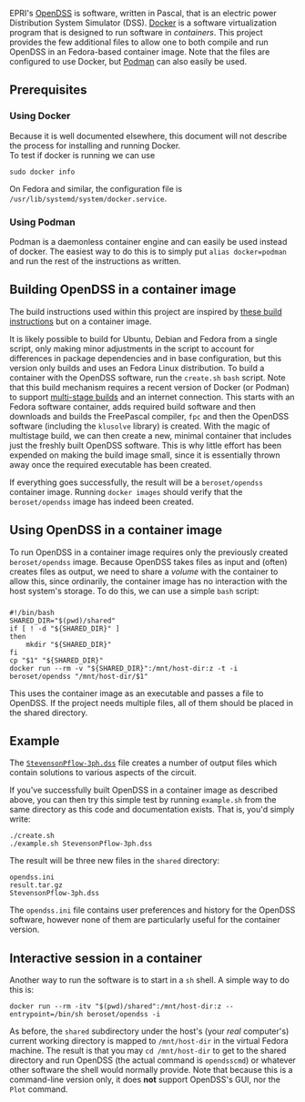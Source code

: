EPRI's [OpenDSS](https://sourceforge.net/projects/electricdss/) is software, written in Pascal, that is an electric power Distribution System Simulator (DSS).  [Docker](https://www.docker.com/) is a software virtualization program that is designed to run software in *containers*.  This project provides the few additional files to allow one to both compile and run OpenDSS in an Fedora-based container image.  Note that the files are configured to use Docker, but [Podman](https://podman.io/) can also easily be used.

## Prerequisites
### Using Docker
Because it is well documented elsewhere, this document will not describe the process for installing and running Docker.  
To test if docker is running we can use

    sudo docker info

On Fedora and similar, the configuration file is `/usr/lib/systemd/system/docker.service`.

### Using Podman
Podman is a daemonless container engine and can easily be used instead of docker.  The easiest way to do this is to simply put `alias docker=podman` and run the rest of the instructions as written.


## Building OpenDSS in a container image
The build instructions used within this project are inspired by [these build instructions](https://sourceforge.net/p/electricdss/discussion/861976/thread/b32b74a2/5f93/attachment/EPRI_Build_OpenDSS_Linux.pdf) but on a container image. 

It is likely possible to build for Ubuntu, Debian and Fedora from a single script, only making minor adjustments in the script to account for differences in package dependencies and in base configuration, but this version only builds and uses an Fedora Linux distribution. To build a container with the OpenDSS software, run the `create.sh` `bash` script.  Note that this build mechanism requires a recent version of Docker (or Podman) to support [multi-stage builds](https://docs.docker.com/develop/develop-images/multistage-build/) and an internet connection.  This starts with an Fedora software container, adds required build software and then downloads and builds the FreePascal compiler, `fpc` and then the OpenDSS software (including the `klusolve` library) is created.  With the magic of multistage build, we can then create a new, minimal container that includes just the freshly built OpenDSS software.  This is why little effort has been expended on making the build image small, since it is essentially thrown away once the required executable has been created.

If everything goes successfully, the result will be a `beroset/opendss` container image.  Running `docker images` should verify that the `beroset/opendss` image has indeed been created.

## Using OpenDSS in a container image
To run OpenDSS in a container image requires only the previously created `beroset/opendss` image.  Because OpenDSS takes files as input and (often) creates files as output, we need to share a *volume* with the container to allow this, since ordinarily, the container image has no interaction with the host system's storage.  To do this, we can use a simple `bash` script:

### 
```
#!/bin/bash
SHARED_DIR="$(pwd)/shared"
if [ ! -d "${SHARED_DIR}" ]
then
    mkdir "${SHARED_DIR}"
fi
cp "$1" "${SHARED_DIR}"
docker run --rm -v "${SHARED_DIR}":/mnt/host-dir:z -t -i beroset/opendss "/mnt/host-dir/$1"
```

This uses the container image as an executable and passes a file to OpenDSS.  If the project needs multiple files, all of them should be placed in the shared directory.

## Example
The [`StevensonPflow-3ph.dss`](http://svn.code.sf.net/p/electricdss/code/trunk/Distrib/Examples/Stevenson/StevensonPflow-3ph.dss) file creates a number of output files which contain solutions to various aspects of the circuit.  

If you've successfully built OpenDSS in a container image as described above, you can then try this simple test by running `example.sh` from the same directory as this code and documentation exists.  That is, you'd simply write:

    ./create.sh
    ./example.sh StevensonPflow-3ph.dss

The result will be three new files in the `shared` directory:

    opendss.ini
    result.tar.gz
    StevensonPflow-3ph.dss

The `opendss.ini` file contains user preferences and history for the OpenDSS software, however none of them are particularly useful for the container version.

## Interactive session in a container
Another way to run the software is to start in a `sh` shell.  A simple way to do this is:

    docker run --rm -itv "$(pwd)/shared":/mnt/host-dir:z --entrypoint=/bin/sh beroset/opendss -i

As before, the `shared` subdirectory under the host's (your *real* computer's) current working directory is mapped to `/mnt/host-dir` in the virtual Fedora machine.  The result is that you may `cd /mnt/host-dir` to get to the shared directory and run OpenDSS (the actual command is `opendsscmd`) or whatever other software the shell would normally provide.  Note that because this is a command-line version only, it does **not** support OpenDSS's GUI, nor the `Plot` command.
